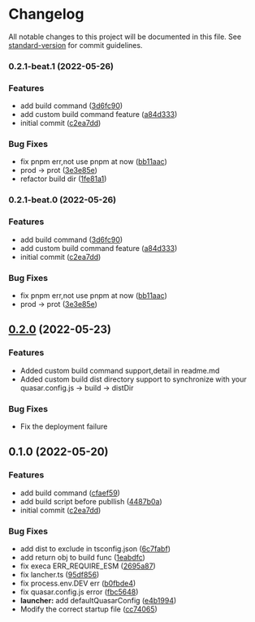 # Changelog

All notable changes to this project will be documented in this file. See [standard-version](https://github.com/conventional-changelog/standard-version) for commit guidelines.

### 0.2.1-beat.1 (2022-05-26)


### Features

* add build command ([3d6fc90](https://github.com/dongwa/vercel-quasar/commit/3d6fc90b2e5f93dc27925f9ea944b88f62aa7503))
* add custom build command feature ([a84d333](https://github.com/dongwa/vercel-quasar/commit/a84d3335e9629a41140e6fc06538ff6e9f42160c))
* initial commit ([c2ea7dd](https://github.com/dongwa/vercel-quasar/commit/c2ea7dd1bb98772913e6a195ce5ec540141b8e1e))


### Bug Fixes

* fix pnpm err,not use pnpm at now ([bb11aac](https://github.com/dongwa/vercel-quasar/commit/bb11aac9b7c43902cd8d2360db9b11e8ad97297e))
* prod -> prot ([3e3e85e](https://github.com/dongwa/vercel-quasar/commit/3e3e85efae3640a136aad7bd9bc50b7dbce76c25))
* refactor build dir ([1fe81a1](https://github.com/dongwa/vercel-quasar/commit/1fe81a1cef412abfed8c4ff52ca33c7eea7530d4))

### 0.2.1-beat.0 (2022-05-26)


### Features

* add build command ([3d6fc90](https://github.com/dongwa/vercel-quasar/commit/3d6fc90b2e5f93dc27925f9ea944b88f62aa7503))
* add custom build command feature ([a84d333](https://github.com/dongwa/vercel-quasar/commit/a84d3335e9629a41140e6fc06538ff6e9f42160c))
* initial commit ([c2ea7dd](https://github.com/dongwa/vercel-quasar/commit/c2ea7dd1bb98772913e6a195ce5ec540141b8e1e))


### Bug Fixes

* fix pnpm err,not use pnpm at now ([bb11aac](https://github.com/dongwa/vercel-quasar/commit/bb11aac9b7c43902cd8d2360db9b11e8ad97297e))
* prod -> prot ([3e3e85e](https://github.com/dongwa/vercel-quasar/commit/3e3e85efae3640a136aad7bd9bc50b7dbce76c25))

## [0.2.0](https://github.com/dongwa/vercel-quasar/compare/v0.1.13...v0.2.0) (2022-05-23)


### Features

* Added custom build command support,detail in readme.md
* Added custom build dist directory support to synchronize with your quasar.config.js -> build -> distDir

### Bug Fixes
* Fix the deployment failure

## 0.1.0 (2022-05-20)


### Features

* add build command ([cfaef59](https://github.com/dongwa/vercel-quasar/commit/cfaef592d15e49a425d2e6acf8fffa77880bfa86))
* add build script before publlish ([4487b0a](https://github.com/dongwa/vercel-quasar/commit/4487b0a4c1e55b94fab2d655238ddb3237d334eb))
* initial commit ([c2ea7dd](https://github.com/dongwa/vercel-quasar/commit/c2ea7dd1bb98772913e6a195ce5ec540141b8e1e))


### Bug Fixes

* add dist to exclude in tsconfig.json ([6c7fabf](https://github.com/dongwa/vercel-quasar/commit/6c7fabf5054eea787e4fda8df8d0f66f6608db95))
* add return obj to build func ([1eabdfc](https://github.com/dongwa/vercel-quasar/commit/1eabdfc0bca7ade5476ba4eb3b307ee1e4b6eaf6))
* fix execa ERR_REQUIRE_ESM ([2695a87](https://github.com/dongwa/vercel-quasar/commit/2695a87b2475a7c23a02b0c528eda908fddb1556))
* fix lancher.ts ([95df856](https://github.com/dongwa/vercel-quasar/commit/95df856f0a37048301218cf98b842e651b4bff91))
* fix process.env.DEV err ([b0fbde4](https://github.com/dongwa/vercel-quasar/commit/b0fbde498e038c83b7aef5e8aa7827cff167a417))
* fix quasar.config.js error ([fbc5648](https://github.com/dongwa/vercel-quasar/commit/fbc5648ca7d5b7e464a4ea2edc2ddb8072b6306d))
* **launcher:** add defaultQuasarConfig ([e4b1994](https://github.com/dongwa/vercel-quasar/commit/e4b19948e6ee39940ca393ec9a65d3c5ad8031de))
* Modify the correct startup file ([cc74065](https://github.com/dongwa/vercel-quasar/commit/cc740655a11724b978dea3b0cd5f789e1b5908f6))
